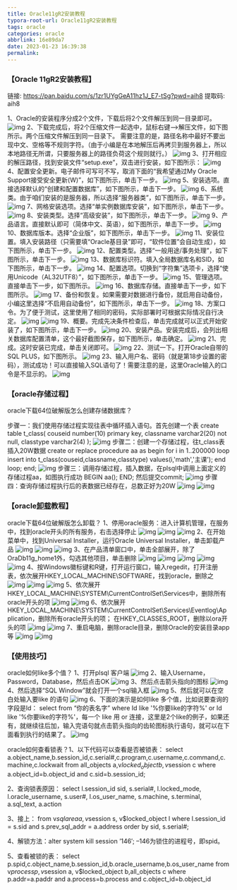```yaml
---
title: Oracle11gR2安装教程
typora-root-url: Oracle11gR2安装教程
tags: oracle
categories: oracle
abbrlink: 16e89da7
date: 2023-01-23 16:39:38
permalink:
---
```




### 【Oracle 11gR2安装教程】

链接: https://pan.baidu.com/s/1zr1UYgGeA11hz1J_E7-tSg?pwd=aih8 提取码: aih8 

1、Oracle的安装程序分成2个文件，下载后将2个文件解压到同一目录即可。
![img](201904161047242646.jpg)
2、下载完成后，将2个压缩文件一起选中，鼠标右键—>解压文件，如下图所示。两个压缩文件解压到同一目录下。
需要注意的是，路径名称中最好不要出现中文、空格等不规则字符。（由于小编是在本地解压后再拷贝到服务器上，所以本地路径无所谓，只要服务器上的路径负荷这个规则就行。）
![img](20190416104729141.jpg)
3、打开相应的解压路径，找到安装文件“setup.exe”，双击进行安装，如下图所示：
![img](201904161047393332.jpg)
4、配置安全更新。电子邮件可写可不写，取消下面的“我希望通过My Oracle Support接受安全更新(W)”，如下图所示，单击下一步。
![img](201904161047421655.jpg)
5、安装选项。直接选择默认的“创建和配置数据库”，如下图所示，单击下一步。
![img](201904161047525397.jpg)
6、系统类。由于咱们安装的是服务器，所以选择“服务器类”，如下图所示，单击下一步。
![img](20190416104756308.jpg)
7、网格安装选项。选择“单实例数据库安装”，如下图所示，单击下一步。
![img](201904161048051763.jpg)
8、安装类型。选择“高级安装”，如下图所示，单击下一步。
![img](201904161048092374.jpg)
9、产品语言。直接默认即可（简体中文、英语），如下图所示，单击下一步。
![img](201904161048186484.jpg)
10、数据库版本。选择“企业版”，如下图所示，单击下一步。
![img](201904161048229985.jpg)
11、安装位置。填入安装路径（只需要填“Oracle基目录”即可，“软件位置”会自动生成），如下图所示，单击下一步。
![img](201904161048333417.jpg)
12、配置类型。选择“一般用途/事务处理”，如下图所示，单击下一步。
![img](201904161048377703.jpg)
13、数据库标识符。填入全局数据库名和SID，如下图所示，单击下一步。
![img](201904161048509606.jpg)
14、配置选项。切换到“字符集”选项卡，选择“使用Unicode（AL32UTF8）”，如下图所示，单击下一步。
![img](201904161048541535.jpg)
15、管理选项。直接单击下一步，如下图所示。
![img](201904161049044031.jpg)
16、数据库存储。直接单击下一步，如下图所示。
![img](201904161049087992.jpg)
17、备份和恢复。如果需要对数据进行备份，就启用自动备份，小编这里选择“不启用自动备份”，如下图所示，单击下一步。
![img](201904161049182133.jpg)
18、方案口令。为了便于测试，这里使用了相同的密码，实际部署时可根据实际情况自行决定。
![img](201904161049212714.jpg)
![img](201904161049395327.jpg)
19、概要。完成先决条件检查后，单击完成就可以正式开始安装了，如下图所示，单击下一步。
![img](20190416104942832.jpg)
20、安装产品。安装完成后，会列出相关数据库配置清单，这个最好截图保存，如下图所示，单击确定。
![img](201904161049521919.jpg)
21、完成。这时安装已完成，单击关闭即可。
![img](201904161049569321.jpg)
22、测试一下。打开Oracle自带的SQL PLUS，如下图所示。
![img](201904161050116268.jpg)
23、输入用户名、密码（就是第18步设置的密码），测试成功！可以直接输入SQL语句了！需要注意的是，这里Oracle输入的口令是不显示的。
![img](201904161050166255.jpg)

### 【oracle存储过程】

oracle下载64位破解版怎么创建存储数据库？

步骤一：我们使用存储过程实现往表中循环插入语句。首先创建一个表
create table t_class(
couseid number(10) primary key,
classname varchar2(20) not null,
classtype varchar2(4)
);
![img](201904161052001616.png)
步骤二：创建一个存储过程，往t_class表插入20W数据
create or replace procedure aa
as
begin
for i in 1..200000 loop
insert into t_class(couseid,classname,classtype) values(i,'math','主课');
end loop;
end;
![img](201904161052052001.png)
步骤三：调用存储过程，插入数据，在plsql中调用上面定义的存储过程aa，如图执行成功
BEGIN
aa();
END;
然后提交commit;
![img](201904161052141424.png)
步骤四：查询存储过程执行后的表数据已经存在，总数正好为20W
![img](201904161052183904.png)
![img](201904161052281323.png)

### 【oracle[卸载](http://www.cncrk.com/softwareuninstall/)教程】

oracle下载64位破解版怎么卸载？
1、停用oracle服务：进入计算机管理，在服务中，找到oracle开头的所有服务，右击选择停止
![img](201904161053519097.jpg)
![img](201904161053563313.jpg)
![img](201904161054058047.jpg)
2、在开始菜单中，找到Universal Installer，运行Oracle Universal Installer，单击卸载产品
![img](201904161054321096.png)
![img](201904161054368498.jpg)
![img](201904161054438055.jpg)
3、在产品清单窗口中，单击全部展开，除了OraDb11g_home1外，勾选其他项目，单击删除
![img](201904161057177119.jpg)
![img](201904161057218189.jpg)
![img](20190416105731595.jpg)
![img](201904161057352849.jpg)
![img](201904161058044517.jpg)
4、按Windows徽标键和R键，打开运行窗口，输入regedit，打开注册表，依次展开HKEY_LOCAL_MACHINE\SOFTWARE，找到oracle，删除之
![img](201904161058099979.jpg)
![img](201904161058184253.jpg)
![img](201904161058223066.jpg)
5、依次展开HKEY_LOCAL_MACHINE\SYSTEM\CurrentControlSet\Services中，删除所有oracle开头的项
![img](20190416105830753.jpg)
![img](201904161058344805.jpg)
6、依次展开HKEY_LOCAL_MACHINE\SYSTEM\CurrentControlSet\Services\Eventlog\Application，删除所有oracle开头的项；
在HKEY_CLASSES_ROOT，删除以ora开头的项
![img](201904161058428590.jpg)
![img](201904161058467402.jpg)
7、重启电脑，删除oracle目录，删除Oracle的安装目录app等
![img](201904161058544466.jpg)
![img](20190416105858552.jpg)

### 【使用技巧】

oracle如何like多个值？
1、打开plsql 客户端
![img](201904161109578330.png)
2、输入Username，Password，Database，然后点击OK
![img](201904161110012680.png)
3、然后点击箭头指向的图标
![img](201904161110099283.png)
4、然后选择“SQL Window”就会打开一个sql输入框
![img](201904161110133408.png)
5、然后就可以在空白处输入要like 的语句
![img](201904161110217652.png)
6、下面的演示是如何like 多个值，比如说要查询的字段是Id：
select  from “你的表名字” where Id like '%你要like的字符%' or Id like '%你要like的字符%'，每一个 like 用 or 连接，这里是2个like的例子，如果还有，就继续往后加，输入完语句就点击箭头指向的齿轮图标执行语句，就可以在下面看到执行的结果了。
![img](201904161110264064.png)

oracle如何查看锁表？1、以下代码可以查看是否被锁表：
select a.object_name,b.session_id,c.serial#,c.program,c.username,c.command,c.machine,c.lockwait
from all_objects a,v$locked_object b,v$session c where a.object_id=b.object_id and c.sid=b.session_id;

2、查询锁表原因：
select l.session_id sid,
s.serial#,
l.locked_mode,
l.oracle_username,
s.user#,
l.os_user_name,
s.machine,
s.terminal,
a.sql_text,
a.action

3、接上：
from v$sqlarea a, v$session s, v$locked_object l
where l.session_id = s.sid
and s.prev_sql_addr = a.address
order by sid, s.serial#;

4、解锁方法：alter system kill session ’146′; –146为锁住的进程号，即spid。

5、查看被锁的表： select p.spid,c.object_name,b.session_id,b.oracle_username,b.os_user_name from v$process p,v$session a, v$locked_object b,all_objects c where p.addr=a.paddr and a.process=b.process and c.object_id=b.object_id
